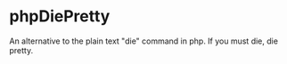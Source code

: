 phpDiePretty
============

An alternative to the plain text "die" command in php. If you must die, die pretty.